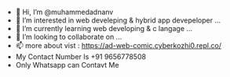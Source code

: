 - 👋 Hi, I’m @muhammedadnanv
- 👀 I’m interested in web develeping & hybrid app devepeloper ...
- 🌱 I’m currently learning web developing & c langage ...
- 💞️ I’m looking to collaborate on ...
- 📫 more about vist : https://ad-web-comic.cyberkozhi0.repl.co/
- My Contact Number Is +91 9656778508
- Only Whatsapp can Contavt Me 
